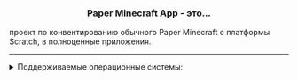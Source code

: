 <h3 align="center">Paper Minecraft App - это...</h3>
проект по конвентированию обычного Paper Minecraft с платформы Scratch, в полноценные приложения.
<hr size="5">
<details><summary>Поддерживаемые операционные системы:</summary>
<hr>
Windows x64/x32
</details>
